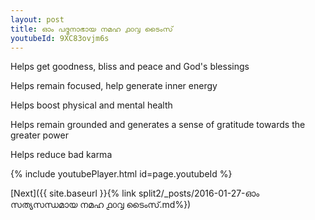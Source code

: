 ```yaml
---
layout: post
title: ഓം പദ്മനാഭായ നമഹ ൧൦൮ ടൈംസ്
youtubeId: 9XC83ovjm6s
---
```

 
 
Helps get goodness, bliss and peace and God's blessings
 
Helps remain focused, help generate inner energy 
 
Helps boost physical and mental health 
 
Helps remain grounded and generates a sense of gratitude towards the greater power 
 
Helps reduce bad karma
 
 
 
 


{% include youtubePlayer.html id=page.youtubeId %}
 
[Next]({{ site.baseurl }}{% link  split2/_posts/2016-01-27-ഓം സത്യസന്ധമായ നമഹ ൧൦൮ ടൈംസ്.md%})
 
